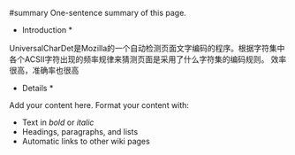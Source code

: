#summary One-sentence summary of this page.

* Introduction *

UniversalCharDet是Mozilla的一个自动检测页面文字编码的程序。根据字符集中各个ACSII字符出现的频率规律来猜测页面是采用了什么字符集的编码规则。
效率很高，准确率也很高


* Details *

Add your content here.  Format your content with:
  - Text in *bold* or _italic_
  - Headings, paragraphs, and lists
  - Automatic links to other wiki pages
